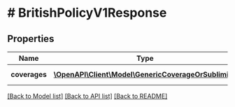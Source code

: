 # # BritishPolicyV1Response

## Properties

Name | Type | Description | Notes
------------ | ------------- | ------------- | -------------
**coverages** | [**\OpenAPI\Client\Model\GenericCoverageOrSublimit[]**](GenericCoverageOrSublimit.md) | The coverages |

[[Back to Model list]](../../README.md#models) [[Back to API list]](../../README.md#endpoints) [[Back to README]](../../README.md)
